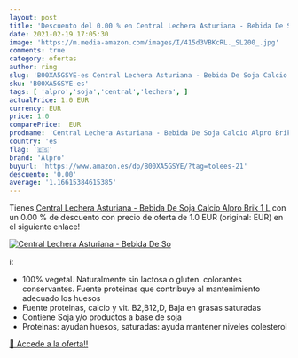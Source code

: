 ```yaml
---
layout: post
title: 'Descuento del 0.00 % en Central Lechera Asturiana - Bebida De So'
date: 2021-02-19 17:05:30
image: 'https://m.media-amazon.com/images/I/415d3VBKcRL._SL200_.jpg'
comments: true
category: ofertas
author: ring
slug: 'B00XA5GSYE-es Central Lechera Asturiana - Bebida De Soja Calcio Alpro...'
sku: 'B00XA5GSYE-es'
tags: [ 'alpro','soja','central','lechera', ]
actualPrice: 1.0 EUR
currency: EUR
price: 1.0
comparePrice:  EUR
prodname: 'Central Lechera Asturiana - Bebida De Soja Calcio Alpro Brik 1 L'
country: 'es'
flag: '🇪🇸'
brand: 'Alpro'
buyurl: 'https://www.amazon.es/dp/B00XA5GSYE/?tag=tolees-21'
descuento: '0.00'
average: '1.16615384615385'
---
```


Tienes [Central Lechera Asturiana - Bebida De Soja Calcio Alpro Brik 1 L](https://www.amazon.es/dp/B00XA5GSYE/?tag=tolees-21) con un 0.00 % de descuento con precio de oferta de 1.0 EUR (original:  EUR) en el siguiente enlace!

[![Central Lechera Asturiana - Bebida De So](https://m.media-amazon.com/images/I/415d3VBKcRL._SL200_.jpg)](https://www.amazon.es/dp/B00XA5GSYE/?tag=tolees-21)

ℹ️:

- 100% vegetal. Naturalmente sin lactosa o gluten. colorantes conservantes. Fuente proteinas que contribuye al mantenimiento adecuado los huesos
- Fuente proteinas, calcio y vit. B2,B12,D, Baja en grasas saturadas
- Contiene Soja y/o productos a base de soja
- Proteinas: ayudan huesos, saturadas: ayuda mantener niveles colesterol

[🛒 Accede a la oferta!!](https://www.amazon.es/dp/B00XA5GSYE/?tag=tolees-21)
